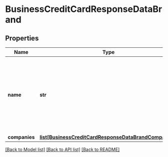 # BusinessCreditCardResponseDataBrand

## Properties
Name | Type | Description | Notes
------------ | ------------- | ------------- | -------------
**name** | **str** | Nome da marca selecionada pela Organização responsável pelas contas de pagamento pós-paga (cartão de crédito) | 
**companies** | [**list[BusinessCreditCardResponseDataBrandCompanies]**](BusinessCreditCardResponseDataBrandCompanies.md) |  | 

[[Back to Model list]](../README.md#documentation-for-models) [[Back to API list]](../README.md#documentation-for-api-endpoints) [[Back to README]](../README.md)

